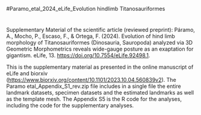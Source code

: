 #Paramo_etal_2024_eLife_Evolution hindlimb Titanosauriformes
#
  Supplementary Material of the scientific article (reviewed preprint):
  Páramo, A., Mocho, P., Escaso, F., & Ortega, F. (2024). Evolution of hind limb morphology of Titanosauriformes (Dinosauria, Sauropoda) analyzed via 3D Geometric   Morphometrics reveals wide-gauge posture as an exaptation for gigantism. eLife, 13. https://doi.org/10.7554/eLife.92498.1.

  This is the supplementary material as presented in the online manuscript of eLife and biorxiv (https://www.biorxiv.org/content/10.1101/2023.10.04.560839v2). The  Paramo etal_Appendix_S1_rev.zip file includes in a single file the entire landmark datasets, specimen datasets and the estimated landmarks as well as the template mesh.
  The Appendix S5 is the R code for the analyses, including the code for the supplementary analyses.

